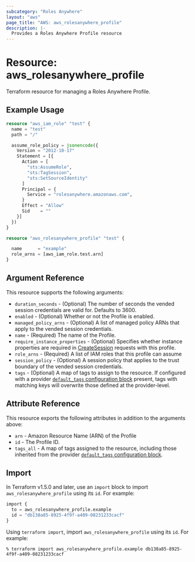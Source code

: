 ```yaml
---
subcategory: "Roles Anywhere"
layout: "aws"
page_title: "AWS: aws_rolesanywhere_profile"
description: |-
  Provides a Roles Anywhere Profile resource
---
```


# Resource: aws_rolesanywhere_profile

Terraform resource for managing a Roles Anywhere Profile.

## Example Usage

```terraform
resource "aws_iam_role" "test" {
  name = "test"
  path = "/"

  assume_role_policy = jsonencode({
    Version = "2012-10-17"
    Statement = [{
      Action = [
        "sts:AssumeRole",
        "sts:TagSession",
        "sts:SetSourceIdentity"
      ]
      Principal = {
        Service = "rolesanywhere.amazonaws.com",
      }
      Effect = "Allow"
      Sid    = ""
    }]
  })
}

resource "aws_rolesanywhere_profile" "test" {

  name      = "example"
  role_arns = [aws_iam_role.test.arn]
}
```

## Argument Reference

This resource supports the following arguments:

* `duration_seconds` - (Optional) The number of seconds the vended session credentials are valid for. Defaults to 3600.
* `enabled` - (Optional) Whether or not the Profile is enabled.
* `managed_policy_arns` - (Optional) A list of managed policy ARNs that apply to the vended session credentials.
* `name` - (Required) The name of the Profile.
* `require_instance_properties` - (Optional) Specifies whether instance properties are required in [CreateSession](https://docs.aws.amazon.com/rolesanywhere/latest/APIReference/API_CreateSession.html) requests with this profile.
* `role_arns` - (Required) A list of IAM roles that this profile can assume
* `session_policy` - (Optional) A session policy that applies to the trust boundary of the vended session credentials.
* `tags` - (Optional) A map of tags to assign to the resource. If configured with a provider [`default_tags` configuration block](https://registry.terraform.io/providers/hashicorp/aws/latest/docs#default_tags-configuration-block) present, tags with matching keys will overwrite those defined at the provider-level.

## Attribute Reference

This resource exports the following attributes in addition to the arguments above:

* `arn` - Amazon Resource Name (ARN) of the Profile
* `id` - The Profile ID.
* `tags_all` - A map of tags assigned to the resource, including those inherited from the provider [`default_tags` configuration block](https://registry.terraform.io/providers/hashicorp/aws/latest/docs#default_tags-configuration-block).

## Import

In Terraform v1.5.0 and later, use an `import` block to import `aws_rolesanywhere_profile` using its `id`. For example:

```terraform
import {
  to = aws_rolesanywhere_profile.example
  id = "db138a85-8925-4f9f-a409-08231233cacf"
}
```

Using `terraform import`, import `aws_rolesanywhere_profile` using its `id`. For example:

```console
% terraform import aws_rolesanywhere_profile.example db138a85-8925-4f9f-a409-08231233cacf
```
